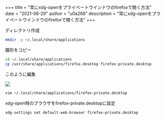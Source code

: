 +++
title = "常にxdg-openをプライベートウインドウのfirefoxで開く方法"
date = "2021-06-29"
author = "u0a266"
description = "常にxdg-openをプライベートウインドウのfirefoxで開く方法"
+++

ディレクトリ作成

```bash
mkdir -p ~/.local/share/applications
```

雛形をコピー

```bash
cd ~/.local/share/applications
cp /usr/share/applications/firefox.desktop firefox-private.desktop
```

このように編集

![](https://github.com/u0a266/u0a266.github.io/blob/gh-pages/img/20210629195013.png)

```bash
vim ~/.local/share/applications/firefox-private.desktop
```

xdg-open時のブラウザをfirefox-private.desktopに設定

```bash
xdg-settings set default-web-browser firefox-private.desktop
```

